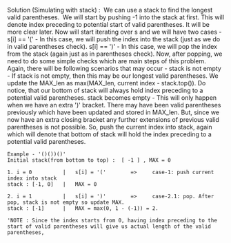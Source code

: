 Solution (Simulating with stack) :
​
We can use a stack to find the longest valid parentheses.
​
We will start by pushing -1 into the stack at first. This will denote index preceding to potential start of valid parentheses. It will be more clear later. Now will start iterating over s and we will have two cases -
​
s[i] == '(' - In this case, we will push the index into the stack (just as we do in valid parentheses check).
s[i] == ')' - In this case, we will pop the index from the stack (again just as in parentheses check). Now, after popping, we need to do some simple checks which are main steps of this problem. Again, there will be following scenarios that may occur -
stack is not empty - If stack is not empty, then this may be our longest valid parentheses. We update the MAX_len as max(MAX_len, current index - stack.top()). Do notice, that our bottom of stack will always hold index preceding to a potential valid parentheses.
stack becomes empty - This will only happen when we have an extra ')' bracket. There may have been valid parentheses previously which have been updated and stored in MAX_len. But, since we now have an extra closing bracket any further extensions of previous valid parentheses is not possible. So, push the current index into stack, again which will denote that bottom of stack will hold the index preceding to a potential valid parentheses.
​
```
Example - '()())()'
Initial stack(from bottom to top) :  [ -1 ] , MAX = 0
​
1. i = 0          |   s[i] = '('        =>     case-1: push current index into stack
stack : [-1, 0]   |   MAX = 0
​
2. i = 1          |   s[i] = ')'        =>     case-2.1: pop. After pop, stack is not empty so update MAX.
stack : [-1]      |   MAX = max(0, 1 - (-1)) = 2.
​
'NOTE : Since the index starts from 0, having index preceding to the start of valid parentheses will give us actual length of the valid parentheses,
